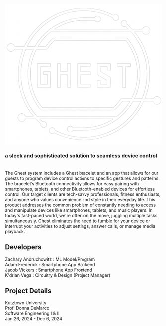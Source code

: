 ![alt text](https://github.com/csku25/ghest/blob/main/logo/ghest_white_transparent.png?raw=true)<br />
### a sleek and sophisticated solution to seamless device control<br /><br />

The Ghest system includes a Ghest bracelet and an app that allows for our guests to program device control actions to specific gestures and patterns. The bracelet’s Bluetooth connectivity allows for easy pairing with smartphones, tablets, and other Bluetooth-enabled devices for effortless control. Our target clients are tech-savvy professionals, fitness enthusiasts, and anyone who values convenience and style in their everyday life. This product addresses the common problem of constantly needing to access and manipulate devices like smartphones, tablets, and music players. In today's fast-paced world, we're often on the move, juggling multiple tasks simultaneously. Ghest eliminates the need to fumble for your device or interrupt your activities to adjust settings, answer calls, or manage media playback.

## Developers
Zachary Andruchowitz : ML Model/Program<br />
Adam Frederick : Smartphone App Backend<br />
Jacob Vickers : Smartphone App Frontend<br />
K'drian Vega : Circuitry & Design (Project Manager)<br />

## Project Details
Kutztown University<br />
Prof. Donna DeMarco<br />
Software Engineering I & II<br />
Jan 26, 2024 - Dec 6, 2024
